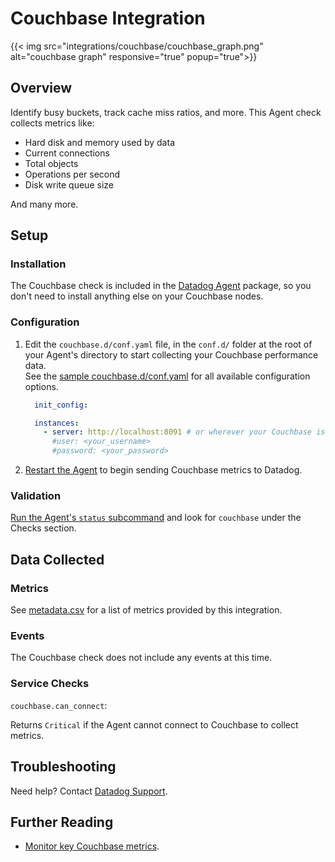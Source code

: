 # Couchbase Integration
{{< img src="integrations/couchbase/couchbase_graph.png" alt="couchbase graph" responsive="true" popup="true">}}
## Overview

Identify busy buckets, track cache miss ratios, and more. This Agent check collects metrics like:

* Hard disk and memory used by data
* Current connections
* Total objects
* Operations per second
* Disk write queue size

And many more.

## Setup
### Installation

The Couchbase check is included in the [Datadog Agent][1] package, so you don't need to install anything else on your Couchbase nodes.

### Configuration

1. Edit the `couchbase.d/conf.yaml` file, in the `conf.d/` folder at the root of your Agent's directory to start collecting your Couchbase performance data.  
	See the [sample couchbase.d/conf.yaml][2] for all available configuration options.

	```yaml
	  init_config:

	  instances:
        - server: http://localhost:8091 # or wherever your Couchbase is listening
	      #user: <your_username>
	      #password: <your_password>
	```

2. [Restart the Agent][3] to begin sending Couchbase metrics to Datadog.


### Validation

[Run the Agent's `status` subcommand][4] and look for `couchbase` under the Checks section.

## Data Collected
### Metrics

See [metadata.csv][5] for a list of metrics provided by this integration.

### Events
The Couchbase check does not include any events at this time.

### Service Checks

`couchbase.can_connect`:

Returns `Critical` if the Agent cannot connect to Couchbase to collect metrics.

## Troubleshooting
Need help? Contact [Datadog Support][6].

## Further Reading

* [Monitor key Couchbase metrics][7].


[1]: https://app.datadoghq.com/account/settings#agent
[2]: https://github.com/DataDog/integrations-core/blob/master/couchbase/conf.yaml.example
[3]: https://docs.datadoghq.com/agent/faq/agent-commands/#start-stop-restart-the-agent
[4]: https://docs.datadoghq.com/agent/faq/agent-commands/#agent-status-and-information
[5]: https://github.com/DataDog/integrations-core/blob/master/couchbase/metadata.csv
[6]: http://docs.datadoghq.com/help/
[7]: https://www.datadoghq.com/blog/monitoring-couchbase-performance-datadog/
